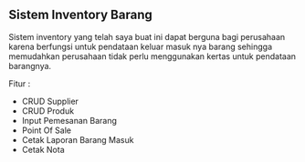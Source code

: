 ## Sistem Inventory Barang

Sistem inventory yang telah saya buat ini dapat berguna bagi perusahaan
karena berfungsi untuk pendataan keluar masuk nya barang sehingga memudahkan perusahaan
tidak perlu menggunakan kertas untuk pendataan barangnya.

Fitur :
 - CRUD Supplier
 - CRUD Produk
 - Input Pemesanan Barang
 - Point Of Sale
 - Cetak Laporan Barang Masuk
 - Cetak Nota
